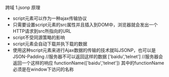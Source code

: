 跨域
1.jsonp
原理
- script元素可以作为一种ajax传输协议
- 只需要设置script元素的src属性并且插入到DOM中，浏览器就会发出一个HTTP请求到src所指向的URL
- script不受同源策略的影响
- script元素会自动下载并执下载的数据
- 使用这种script元素来进行Ajax数据的传输的技术就叫JSONP，也可以是JSON-Padding
//服务器不可以返回这样的数据
['baidu','telnet']
//服务器会返回一个这样的响应
functionName(['baidu','telnet'])
其中的functionName必须是在window下访问的名称